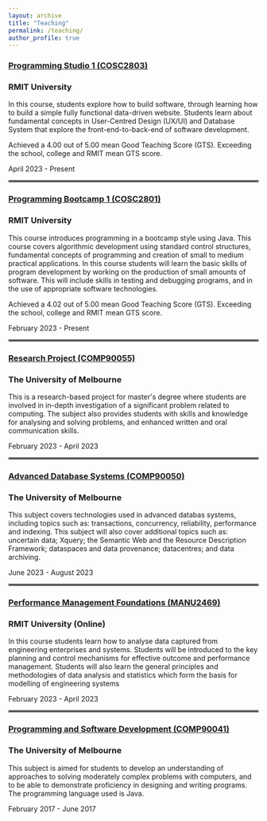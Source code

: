 ```yaml
---
layout: archive
title: "Teaching"
permalink: /teaching/
author_profile: true
---
```


### [Programming Studio 1 (COSC2803)](http://www1.rmit.edu.au/courses/054081)

### RMIT University

In this course, students explore how to build software, through learning how to build a simple fully functional data-driven website. Students learn about fundamental concepts in User-Centred Design (UX/UI) and Database System that explore the front-end-to-back-end of software development. 

Achieved a 4.00 out of 5.00 mean Good Teaching Score (GTS). Exceeding the school, college and RMIT mean GTS score. 

April 2023 - Present

<hr style="border:2px solid gray">

### [Programming Bootcamp 1 (COSC2801)](http://www1.rmit.edu.au/courses/054079)

### RMIT University

This course introduces programming in a bootcamp style using Java. This course covers algorithmic development using standard control structures, fundamental concepts of programming and creation of small to medium practical applications. In this course students will learn the basic skills of program development by working on the production of small amounts of software. This will include skills in testing and debugging programs, and in the use of appropriate software technologies. 

Achieved a 4.02 out of 5.00 mean Good Teaching Score (GTS). Exceeding the school, college and RMIT mean GTS score. 

February 2023 - Present 

<hr style="border:2px solid gray">

### [Research Project (COMP90055)](https://handbook.unimelb.edu.au/2023/subjects/comp90055)

### The University of Melbourne 

This is a research-based project for master's degree where students are involved in in-depth investigation of a significant problem related to computing. The subject also provides students with skills and knowledge for analysing and solving problems, and enhanced written and oral communication skills.

February 2023 - April 2023

<hr style="border:2px solid gray">

### [Advanced Database Systems (COMP90050)](https://handbook.unimelb.edu.au/2023/subjects/comp90050)

### The University of Melbourne

This subject covers technologies used in advanced databas systems, including topics such as: transactions, concurrency, reliability, performance and indexing. This subject will also cover additional topics such as: uncertain data; Xquery; the Semantic Web and the Resource Description Framework; dataspaces and data provenance; datacentres; and data archiving.

June 2023 - August 2023 

<hr style="border:2px solid gray">

### [Performance Management Foundations (MANU2469)](http://www1.rmit.edu.au/browse/;CURPOS=1?STYPE=ENTIRE&CLOCATION=Study+at+RMIT%2F&QRY=%2Btype%3Dflexible+%2Bsubtype%3Dheparta+%2Bkeywords%3D%28MANU2469%29+&course=MANU2469&title=&Search=Search)

### RMIT University (Online)

In this course students learn how to analyse data captured from engineering enterprises and systems. Students will be introduced to the key planning and control mechanisms for effective outcome and performance management. Students will also learn the general principles and methodologies of data analysis and statistics which form the basis for modelling of engineering systems

February 2023 - April 2023

<hr style="border:2px solid gray">

### [Programming and Software Development (COMP90041)](https://handbook.unimelb.edu.au/2017/subjects/comp90041)

### The University of Melbourne

This subject is aimed for students to develop an understanding of approaches to solving moderately complex problems with computers, and to be able to demonstrate proficiency in designing and writing programs. The programming language used is Java. 

February 2017 - June 2017




